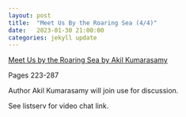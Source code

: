 ```yaml
---
layout: post
title:  "Meet Us By the Roaring Sea (4/4)"
date:   2023-01-30 21:00:00
categories: jekyll update
---
```


[Meet Us by the Roaring Sea by Akil Kumarasamy](https://bookshop.org/p/books/meet-us-by-the-roaring-sea-akil-kumarasamy/18222498?aid=13448&ean=9780374177706&listref=civic-tech-book-club-reading-list) 

Pages 223-287

Author Akil Kumarasamy will join use for discussion. 

See listserv for video chat link. 
